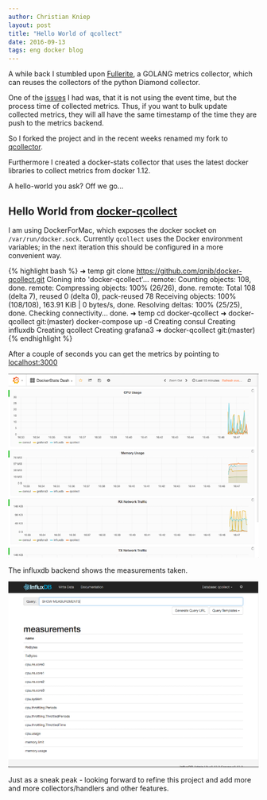 ```yaml
---
author: Christian Kniep
layout: post
title: "Hello World of qcollect"
date: 2016-09-13
tags: eng docker blog
---
```


A while back I stumbled upon [Fullerite](https://github.com/Yelp/fullerite), a GOLANG metrics collector, which can reuses the collectors of the python Diamond collector.

One of the [issues](https://github.com/Yelp/fullerite/issues/205) I had was, that it is not using the event time, but the process time of collected metrics.
Thus, if you want to bulk update collected metrics, they will all have the same timestamp of the time they are push to the metrics backend.

So I forked the project and in the recent weeks renamed my fork to [qcollector](https://github.com/qnib/qcollect).

Furthermore I created a docker-stats collector that uses the latest docker libraries to collect metrics from docker 1.12.

A hello-world you ask? Off we go...

## Hello World from [docker-qcollect](https://github.com/qnib/docker-qcollect)

I am using DockerForMac, which exposes the docker socket on `/var/run/docker.sock`. 
Currently `qcollect` uses the Docker environment variables; in the next iteration this should be configured in a more convenient way.

{% highlight bash %}
➜  temp git clone https://github.com/qnib/docker-qcollect.git
Cloning into 'docker-qcollect'...
remote: Counting objects: 108, done.
remote: Compressing objects: 100% (26/26), done.
remote: Total 108 (delta 7), reused 0 (delta 0), pack-reused 78
Receiving objects: 100% (108/108), 163.91 KiB | 0 bytes/s, done.
Resolving deltas: 100% (25/25), done.
Checking connectivity... done.
➜  temp cd docker-qcollect
➜  docker-qcollect git:(master) docker-compose up -d
Creating consul
Creating influxdb
Creating qcollect
Creating grafana3
➜  docker-qcollect git:(master) 
{% endhighlight %}

After a couple of seconds you can get the metrics by pointing to [localhost:3000](http://localhost:3000/dashboard/db/dockerstats-dash)

![](/pics/2016-09-13/grafana3.png)

The influxdb backend shows the measurements taken.

![](/pics/2016-09-13/influxdb.png)

Just as a sneak peak - looking forward to refine this project and add more and more collectors/handlers and other features. 